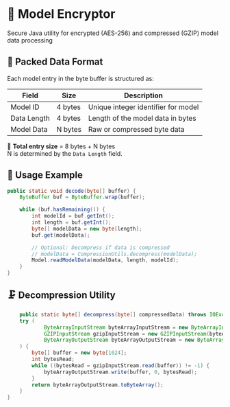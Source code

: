 # 🔐 Model Encryptor

Secure Java utility for encrypted (AES-256) and compressed (GZIP) model data processing

## 📐 Packed Data Format

Each model entry in the byte buffer is structured as:

| Field       | Size    | Description                         |
|-------------|---------|-------------------------------------|
| Model ID    | 4 bytes | Unique integer identifier for model |
| Data Length | 4 bytes | Length of the model data in bytes   |
| Model Data  | N bytes | Raw or compressed byte data         |

📌 **Total entry size** = 8 bytes + N bytes  
N is determined by the `Data Length` field.

## 🚀 Usage Example

```java
public static void decode(byte[] buffer) {
    ByteBuffer buf = ByteBuffer.wrap(buffer);

    while (buf.hasRemaining()) {
        int modelId = buf.getInt();
        int length = buf.getInt();
        byte[] modelData = new byte[length];
        buf.get(modelData);

        // Optional: Decompress if data is compressed
        // modelData = CompressionUtils.decompress(modelData);
        Model.readModelData(modelData, length, modelId);
    }
}

```

## 🗜️ Decompression Utility

```java
    public static byte[] decompress(byte[] compressedData) throws IOException {
    try (
            ByteArrayInputStream byteArrayInputStream = new ByteArrayInputStream(compressedData);
            GZIPInputStream gzipInputStream = new GZIPInputStream(byteArrayInputStream);
            ByteArrayOutputStream byteArrayOutputStream = new ByteArrayOutputStream()
    ) {
        byte[] buffer = new byte[1024];
        int bytesRead;
        while ((bytesRead = gzipInputStream.read(buffer)) != -1) {
            byteArrayOutputStream.write(buffer, 0, bytesRead);
        }
        return byteArrayOutputStream.toByteArray(); 
    }
}
```




